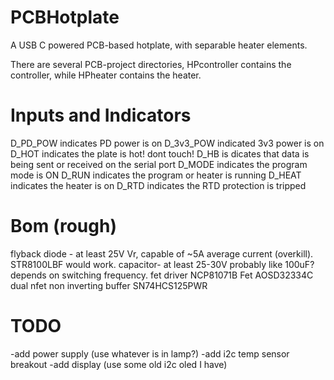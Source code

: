 # PCBHotplate
A USB C powered PCB-based hotplate, with separable heater elements.

There are several PCB-project directories, HPcontroller contains the controller, while HPheater contains the heater.

# Inputs and Indicators
D_PD_POW indicates PD power is on
D_3v3_POW indicated 3v3 power is on
D_HOT indicates the plate is hot! dont touch!
D_HB is dicates that data is being sent or received on the serial port
D_MODE indicates the program mode is ON
D_RUN indicates the program or heater is running
D_HEAT indicates the heater is on
D_RTD indicates the RTD protection is tripped

# Bom (rough)

flyback diode - at least 25V Vr, capable of ~5A average current (overkill).  STR8100LBF would work.
capacitor- at least 25-30V probably like 100uF?  depends on switching frequency.
fet driver NCP81071B
Fet AOSD32334C dual nfet
non inverting buffer SN74HCS125PWR

# TODO

-add power supply (use whatever is in lamp?)
-add i2c temp sensor breakout
-add display (use some old i2c oled I have)